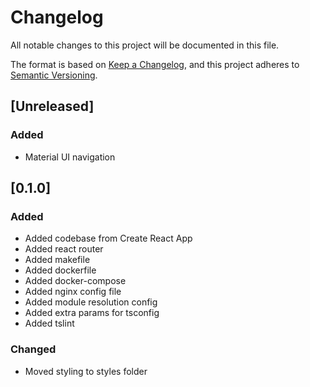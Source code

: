 # Changelog
All notable changes to this project will be documented in this file.

The format is based on [Keep a Changelog](https://keepachangelog.com/en/1.0.0/),
and this project adheres to [Semantic Versioning](https://semver.org/spec/v2.0.0.html).

## [Unreleased]
### Added
- Material UI navigation

## [0.1.0]
### Added
- Added codebase from Create React App
- Added react router
- Added makefile
- Added dockerfile
- Added docker-compose
- Added nginx config file
- Added module resolution config
- Added extra params for tsconfig
- Added tslint
### Changed
- Moved styling to styles folder
